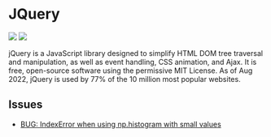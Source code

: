 # JQuery

[![](https://img.shields.io/badge/Numpy-docs-green)](https://jquery.com/)
[![](https://img.shields.io/badge/Numpy-repo-blue)](https://github.com/jquery/jquery)

jQuery is a JavaScript library designed to simplify HTML DOM tree traversal and manipulation, as well as event handling, CSS animation, and Ajax. It is free, open-source software using the permissive MIT License. As of Aug 2022, jQuery is used by 77% of the 10 million most popular websites.

## Issues

- [BUG: IndexError when using np.histogram with small values](https://github.com/jquery/jquery/issues/3642)
